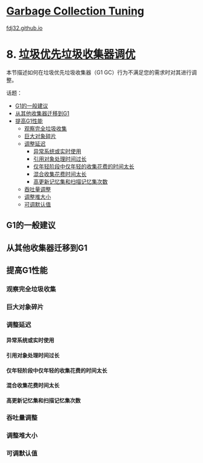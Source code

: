 [Garbage Collection Tuning](https://docs.oracle.com/en/java/javase/16/gctuning/introduction-garbage-collection-tuning.html)
===
[fdj32.github.io](https://fdj32.github.io)  
# 8. [垃圾优先垃圾收集器调优](https://docs.oracle.com/en/java/javase/16/gctuning/garbage-first-garbage-collector-tuning.html)
本节描述如何在垃圾优先垃圾收集器（G1 GC）行为不满足您的需求时对其进行调整。

话题：
- <a href="#gc8a">G1的一般建议</a>
- <a href="#gc8b">从其他收集器迁移到G1</a>
- <a href="#gc8c">提高G1性能</a>
  - <a href="#gc8c1">观察完全垃圾收集</a>
  - <a href="#gc8c2">巨大对象碎片</a>
  - <a href="#gc8c3">调整延迟</a>
    - <a href="#gc8c3a">异常系统或实时使用</a>
    - <a href="#gc8c3b">引用对象处理时间过长</a>
    - <a href="#gc8c3c">仅年轻阶段中仅年轻的收集花费的时间太长</a>
    - <a href="#gc8c3d">混合收集花费时间太长</a>
    - <a href="#gc8c3e">高更新记忆集和扫描记忆集次数</a>
  - <a href="#gc8c4">吞吐量调整</a>
  - <a href="#gc8c5">调整堆大小</a>
  - <a href="#gc8c6">可调默认值</a>

## <span id="gc8a">G1的一般建议</span>
## <span id="gc8b">从其他收集器迁移到G1</span>
## <span id="gc8c">提高G1性能</span>
### <span id="gc8c1">观察完全垃圾收集</span>
### <span id="gc8c2">巨大对象碎片</span>
### <span id="gc8c3">调整延迟</span>
#### <span id="gc8c3a">异常系统或实时使用</span>
#### <span id="gc8c3b">引用对象处理时间过长</span>
#### <span id="gc8c3c">仅年轻阶段中仅年轻的收集花费的时间太长</span>
#### <span id="gc8c3d">混合收集花费时间太长</span>
#### <span id="gc8c3e">高更新记忆集和扫描记忆集次数</span>
### <span id="gc8c4">吞吐量调整</span>
### <span id="gc8c5">调整堆大小</span>
### <span id="gc8c6">可调默认值</span>
